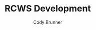 ---
author: "Cody Brunner"
description: "Web development portfolio & blog for Cody Brunner."
image: "https://res.cloudinary.com/rockchalkwushock/c_thumb,f_auto,g_center,h_180,r_max,q_auto:best,w_180/profile_pic.jpg"
subTitle: "Full-stack JavaScript Developer"
title: "RCWS Development"
type: "page"
cloud: false
evil: true
flip: false
---